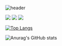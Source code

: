 ![header](https://capsule-render.vercel.app/api?type=wave&color=auto&height=300&section=header&text=Hello,%20I'm%20JooYeop&fontSize=90)

<img src="https://img.shields.io/badge/-Python-3776AB?style=flat-square&logo=Python&logoColor=yellow"/> <img src="https://img.shields.io/badge/-CSS3-1572B6?style=flat-square&logo=CSS3&logoColor=red"/> <img src="https://img.shields.io/badge/-Flask-000000?style=flat-square&logo=Flask&logoColor=black"/>


[![Top Langs](https://github-readme-stats.vercel.app/api/top-langs/?username=jooyeop&layout=compact)](https://github.com/jooyeop/github-readme-stats)


![Anurag's GitHub stats](https://github-readme-stats.vercel.app/api?username=jooyeop&show_icons=true&theme=radical)



